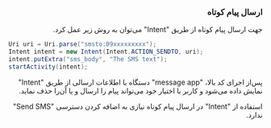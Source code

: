 <div dir="rtl">

### ارسال پیام کوتاه
جهت ارسال پیام کوتاه از طریق "Intent" می‌توان به روش زیر عمل کرد.

<div dir="ltr">

```Java
Uri uri = Uri.parse("smsto:09xxxxxxxxx");   
Intent intent = new Intent(Intent.ACTION_SENDTO, uri);   
intent.putExtra("sms_body", "The SMS text");   
startActivity(intent);  
```
</div>

پس‌از اجرای کد بالا، "message app" دستگاه با اطلاعات ارسالی از طریق "Intent" نمایش داده می‌شود و کاربر با اختیار خود می‌تواند پیام را ارسال و یا آن‌را حذف نماید.

استفاده از "Intent" در ارسال پیام کوتاه نیازی به اضافه کردن دسترسی "Send SMS" ندارد.

</div>
